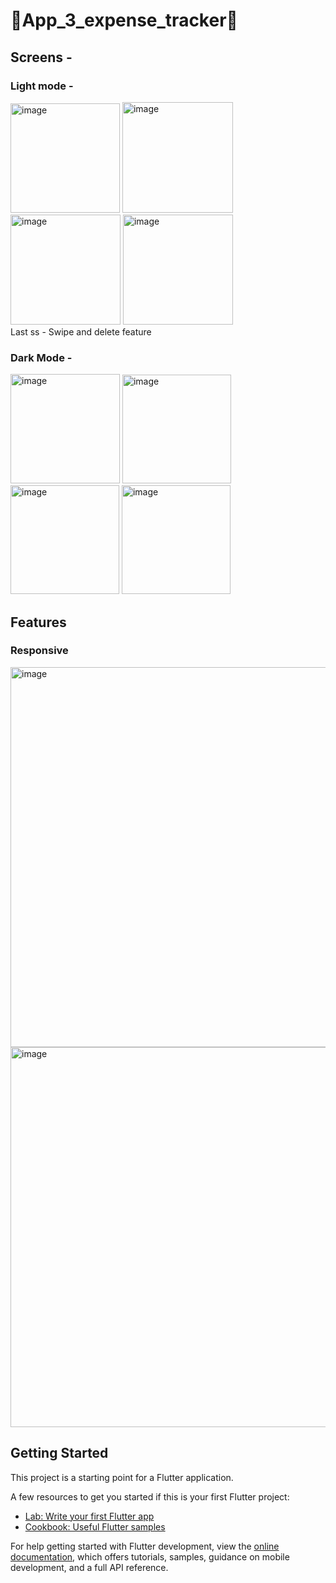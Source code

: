 # 💠App_3_expense_tracker💠

## Screens -
### Light mode - 
<img width="175" alt="image" src="https://github.com/Nikhila-KS/FlutterQuasar/assets/100426366/2b1b952c-8d29-4b8a-b947-dadf9c39fdc6">
<img width="177" alt="image" src="https://github.com/Nikhila-KS/FlutterQuasar/assets/100426366/4d0023d8-03a9-4fc5-9254-0a1979f8bdbb">
<img width="176" alt="image" src="https://github.com/Nikhila-KS/FlutterQuasar/assets/100426366/3469136c-3e2d-4167-9ff5-0a1a4a040d1a">
<img width="176" alt="image" src="https://github.com/Nikhila-KS/FlutterQuasar/assets/100426366/804bffea-10bc-4fd8-9dca-c1f2f76cec77">
<br>Last ss - Swipe and delete feature

### Dark Mode -
<img width="175" alt="image" src="https://github.com/Nikhila-KS/FlutterQuasar/assets/100426366/08cc6e00-a2b7-44a6-98d9-0a521b8440d2">
<img width="174" alt="image" src="https://github.com/Nikhila-KS/FlutterQuasar/assets/100426366/13e6f19c-7f6b-47cc-ac27-fd4f09171237">
<img width="174" alt="image" src="https://github.com/Nikhila-KS/FlutterQuasar/assets/100426366/3fee6714-a774-401a-b705-d50f42239576">
<img width="174" alt="image" src="https://github.com/Nikhila-KS/FlutterQuasar/assets/100426366/c53f919d-b447-4597-ac01-54647f0078e7">



## Features
### Responsive <br>
<img width="608" alt="image" src="https://github.com/Nikhila-KS/FlutterQuasar/assets/100426366/68ed8510-f36c-4f00-b0ac-9cdb6048f283">
<img width="608" alt="image" src="https://github.com/Nikhila-KS/FlutterQuasar/assets/100426366/62c13e78-178a-4d2d-bbde-3df69075e715">


## Getting Started

This project is a starting point for a Flutter application.

A few resources to get you started if this is your first Flutter project:

- [Lab: Write your first Flutter app](https://docs.flutter.dev/get-started/codelab)
- [Cookbook: Useful Flutter samples](https://docs.flutter.dev/cookbook)

For help getting started with Flutter development, view the
[online documentation](https://docs.flutter.dev/), which offers tutorials,
samples, guidance on mobile development, and a full API reference.
